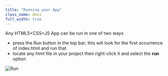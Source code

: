```yaml
---
title: "Running your App"
class_name: docs
full_width: true
---
```


Any HTML5+CSS+JS App can be run in one of two ways

- press the Run button in the top bar; this will look for the first occurrence of index.html and run that
- locate any html file in your project then right-click it and select the **run** option

![Run](/img/docs/ide-run.png)
